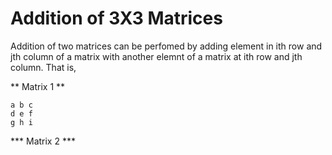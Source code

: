 
# Addition of 3X3 Matrices

Addition of two matrices can be perfomed by adding element in ith row and jth column of a matrix with another elemnt of a matrix at ith row and jth column.
That is,

** Matrix 1 **
```
a b c
d e f
g h i
```

*** Matrix 2 ***
